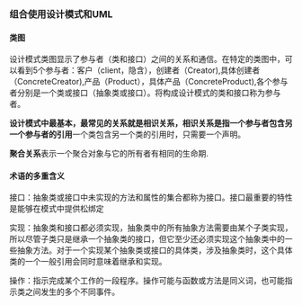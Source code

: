 ### 组合使用设计模式和UML

#### 类图

设计模式类图显示了参与者（类和接口）之间的关系和通信。在特定的类图中，可以看到5个参与者：客户（client，隐含），创建者（Creator),具体创建者（ConcreteCreator),产品（Product），具体产品（ConcreteProduct),各个参与者分别是一个类或接口（抽象类或接口）。将构成设计模式的类和接口称为参与者。

**设计模式中最基本，最常见的关系就是相识关系，相识关系是指一个参与者包含另一个参与者的引用**一个类包含另一个类的引用时，只需要一个声明。

**聚合关系**表示一个聚合对象与它的所有者有相同的生命期.

#### 术语的多重含义

接口：抽象类或接口中未实现的方法和属性的集合都称为接口。接口最重要的特性是能够在模式中提供松绑定

实现：抽象类和接口都必须实现，抽象类中的所有抽象方法需要由某个子类实现，所以尽管子类只是继承一个抽象类的接口，但它至少还必须实现这个抽象类中的一些抽象方法。对于一个实现某个抽象类或接口的具体类，涉及抽象类时，这个具体类的一个一般引用会同时意味着继承和实现。

操作：指示完成某个工作的一段程序。操作可能与函数或方法是同义词，也可能指示类之间发生的多个不同事件。